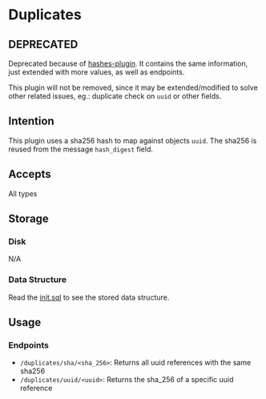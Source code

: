 # Duplicates

## DEPRECATED
Deprecated because of [hashes-plugin](../hashes/README.md).
It contains the same information, just extended with more values,
as well as endpoints.

This plugin will not be removed,
since it may be extended/modified to solve other related issues,
eg.: duplicate check on `uuid` or other fields.


## Intention
This plugin uses a sha256 hash to map against objects `uuid`.
The sha256 is reused from the message `hash_digest` field.


## Accepts
All types


## Storage
### Disk
N/A

### Data Structure
Read the [init.sql](scripts/init.sql) to see the stored data structure.


## Usage
### Endpoints
* `/duplicates/sha/<sha_256>`: Returns all uuid references with the same sha256
* `/duplicates/uuid/<uuid>`: Returns the sha_256 of a specific uuid reference
